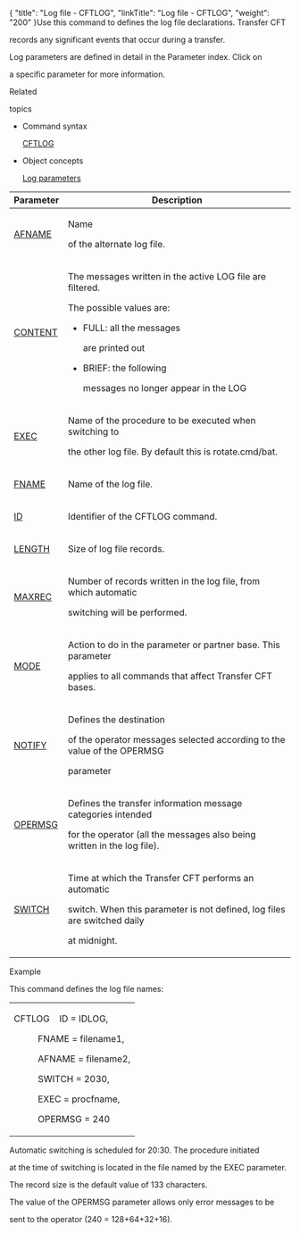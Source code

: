 {
    "title": "Log file - CFTLOG",
    "linkTitle": "Log file - CFTLOG",
    "weight": "200"
}Use this command to defines the log file declarations. Transfer CFT
records any significant events that occur during a transfer.

Log parameters are defined in detail in the Parameter index. Click on
a specific parameter for more information.

Related
topics

-   Command syntax
    [CFTLOG](../../../command_summary)
-   Object concepts
    [Log parameters](log_parameter_concepts.htm)

<table data-cellspacing="0">
<thead>
<tr class="header">
<th>Parameter</th>
<th>Description</th>
</tr>
</thead>
<tbody>
<tr class="odd">
<td><p><a href="../../../command_summary/parameter_intro/afname">AFNAME</a> </p></td>
<td><p>Name
of the alternate log file.</p></td>
</tr>
<tr class="even">
<td><p><a href="../../../command_summary/parameter_intro/content">CONTENT</a></p></td>
<td><p>The messages written in the active LOG file are filtered.
The possible values are:</p>
<ul>
<li>FULL: all the messages
are printed out</li>
<li>BRIEF: the following
messages no longer appear in the LOG</li>
</ul></td>
</tr>
<tr class="odd">
<td><p><a href="../../../command_summary/parameter_intro/exec">EXEC</a></p></td>
<td><p>Name of the procedure to be executed when switching to
the other log file. By default this is rotate.cmd/bat.</p></td>
</tr>
<tr class="even">
<td><p><a href="../../../command_summary/parameter_intro/fname">FNAME</a></p></td>
<td><p>Name of the log file.</p></td>
</tr>
<tr class="odd">
<td><p><a href="../../../command_summary/parameter_intro/id">ID</a></p></td>
<td><p>Identifier of the CFTLOG command.</p></td>
</tr>
<tr class="even">
<td><p><a href="../../../command_summary/parameter_intro/length">LENGTH</a></p></td>
<td><p>Size of log file records.</p></td>
</tr>
<tr class="odd">
<td><p><a href="../../../command_summary/parameter_intro/maxrec">MAXREC</a></p></td>
<td><p>Number of records written in the log file, from which automatic
switching will be performed.</p></td>
</tr>
<tr class="even">
<td><p><a href="../../../command_summary/parameter_intro/mode">MODE</a></p></td>
<td><p>Action to do in the parameter or partner base. This parameter
applies to all commands that affect Transfer CFT bases.</p></td>
</tr>
<tr class="odd">
<td><p><a href="../../../command_summary/parameter_intro/notify">NOTIFY</a></p></td>
<td><p>Defines the destination
of the operator messages selected according to the value of the OPERMSG
parameter</p></td>
</tr>
<tr class="even">
<td><p><a href="../../../command_summary/parameter_intro/opermsg">OPERMSG</a></p></td>
<td><p>Defines the transfer information message categories intended
for the operator (all the messages also being written in the log file).</p></td>
</tr>
<tr class="odd">
<td><p><a href="../../../command_summary/parameter_intro/switch">SWITCH</a></p></td>
<td><p>Time at which the Transfer CFT performs an automatic
switch. When this parameter is not defined, log files are switched daily
at midnight.</p></td>
</tr>
</tbody>
</table>

Example

This command defines the log file names:

<table data-cellspacing="0">
<tbody>
<tr class="odd">
<td><p>CFTLOG    ID = IDLOG,</p>
<p>          FNAME = filename1,</p>
<p>          AFNAME = filename2,</p>
<p>          SWITCH = 2030,</p>
<p>          EXEC = procfname,</p>
<p>          OPERMSG = 240</p></td>
</tr>
</tbody>
</table>

Automatic switching is scheduled for 20:30. The procedure initiated
at the time of switching is located in the file named by the EXEC parameter.

The record size is the default value of 133 characters.

The value of the OPERMSG parameter allows only error messages to be
sent to the operator (240 = 128+64+32+16).
